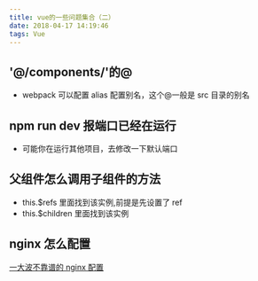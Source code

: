 ```yaml
---
title: vue的一些问题集合（二）
date: 2018-04-17 14:19:46
tags: Vue
---
```


## '@/components/'的@

* webpack 可以配置 alias 配置别名，这个@一般是 src 目录的别名

## npm run dev 报端口已经在运行

* 可能你在运行其他项目，去修改一下默认端口

## 父组件怎么调用子组件的方法

* this.$refs 里面找到该实例,前提是先设置了 ref
* this.$children 里面找到该实例

## nginx 怎么配置

[一大波不靠谱的 nginx 配置](https://juejin.im/post/58bfc412da2f60124db5999a)

